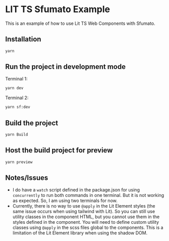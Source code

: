 # LIT TS Sfumato Example

This is an example of how to use Lit TS Web Components with Sfumato.

## Installation

```bash
yarn
```

## Run the project in development mode

Terminal 1:
```bash
yarn dev
```

Terminal 2:
```bash
yarn sf:dev
```

## Build the project
```bash
yarn Build
```

## Host the build project for preview
```bash
yarn preview
```

## Notes/Issues
- I do have a `watch` script defined in the package.json for using `concurrently` to run both commands in one terminal. But it is not working as expected. So, I am using two terminals for now.
- Currently, there is no way to use `@apply` in the Lit Element styles (the same issue occurs when using tailwind with Lit). So you can still use utility classes in the component HTML, but you cannot use them in the styles defined in the component. You will need to define custom utility classes using `@apply` in the scss files global to the components. This is a limitation of the Lit Element library when using the shadow DOM.